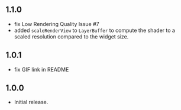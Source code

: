 ## 1.1.0
- fix Low Rendering Quality Issue #7
- added `scaleRenderView` to `LayerBuffer` to compute the shader to a scaled resolution compared to the widget size.

## 1.0.1
- fix GIF link in README

## 1.0.0
- Initial release.
